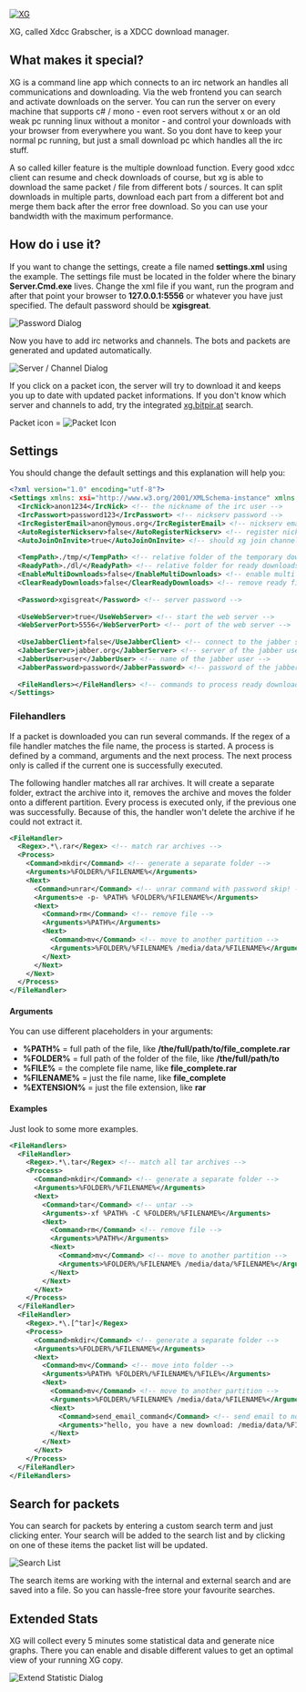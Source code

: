 [![XG](http://xg.bitpir.at/images/xg_gray.png)](http://www.larsformella.de/lang/en/portfolio/programme-software/xg)

XG, called Xdcc Grabscher, is a XDCC download manager.

## What makes it special?
XG is a command line app which connects to an irc network an handles all communications and downloading. Via the web frontend you can search and activate downloads on the server.
You can run the server on every machine that supports c# / mono - even root servers without x or an old weak pc running linux without a monitor - and control your downloads with your browser from everywhere you want.
So you dont have to keep your normal pc running, but just a small download pc which handles all the irc stuff.

A so called killer feature is the multiple download function. Every good xdcc client can resume and check downloads of course, but xg is able to download the same packet / file from different bots / sources.
It can split downloads in multiple parts, download each part from a different bot and merge them back after the error free download. So you can use your bandwidth with the maximum performance.

## How do i use it?
If you want to change the settings, create a file named __settings.xml__ using the example. The settings file must be located in the folder where the binary __Server.Cmd.exe__ lives. Change the xml file if you want, run the program and after that point your browser to __127.0.0.1:5556__ or whatever you have just specified. The default password should be __xgisgreat__.

![Password Dialog](http://xg.bitpir.at/images/help/password_dialog.png)

Now you have to add irc networks and channels. The bots and packets are generated and updated automatically.

![Server / Channel Dialog](http://xg.bitpir.at/images/help/server_channel_dialog.png)

If you click on a packet icon, the server will try to download it and keeps you up to date with updated packet informations. If you don't know which server and channels to add, try the integrated [xg.bitpir.at](http://xg.bitpir.at) search.

Packet icon = ![Packet Icon](http://xg.bitpir.at/images/help/packet_icon.png)

## Settings

You should change the default settings and this explanation will help you:

```xml
<?xml version="1.0" encoding="utf-8"?>
<Settings xmlns: xsi="http://www.w3.org/2001/XMLSchema-instance" xmlns: xsd="http://www.w3.org/2001/XMLSchema">
  <IrcNick>anon1234</IrcNick> <!-- the nickname of the irc user -->
  <IrcPasswort>password123</IrcPasswort> <!-- nickserv password -->
  <IrcRegisterEmail>anon@ymous.org</IrcRegisterEmail> <!-- nickserv email -->
  <AutoRegisterNickserv>false</AutoRegisterNickserv> <!-- register nick if he does not exist -->
  <AutoJoinOnInvite>true</AutoJoinOnInvite> <!-- should xg join channels on invite -->
  
  <TempPath>./tmp/</TempPath> <!-- relative folder of the temporary download folder -->
  <ReadyPath>./dl/</ReadyPath> <!-- relative folder for ready downloads -->
  <EnableMultiDownloads>false</EnableMultiDownloads> <!-- enable multi bot dl feature -->
  <ClearReadyDownloads>false</ClearReadyDownloads> <!-- remove ready files from database -->
  
  <Password>xgisgreat</Password> <!-- server password -->
  
  <UseWebServer>true</UseWebServer> <!-- start the web server -->
  <WebServerPort>5556</WebServerPort> <!-- port of the web server -->
  
  <UseJabberClient>false</UseJabberClient> <!-- connect to the jabber server -->
  <JabberServer>jabber.org</JabberServer> <!-- server of the jabber user -->
  <JabberUser>user</JabberUser> <!-- name of the jabber user -->
  <JabberPassword>password</JabberPassword> <!-- password of the jabber user -->
  
  <FileHandlers></FileHandlers> <!-- commands to process ready downloads - see next chapter -->
</Settings>
```

### Filehandlers

If a packet is downloaded you can run several commands. If the regex of a file handler matches the file name, the process is started. A process is defined by a command, arguments and the next process. The next process only is called if the current one is successfully executed.

The following handler matches all rar archives. It will create a separate folder, extract the archive into it, removes the archive and moves the folder onto a different partition. Every process is executed only, if the previous one was successfully. Because of this, the handler won't delete the archive if he could not extract it.

```xml
<FileHandler>
  <Regex>.*\.rar</Regex> <!-- match rar archives -->
  <Process>
    <Command>mkdir</Command> <!-- generate a separate folder -->
    <Arguments>%FOLDER%/%FILENAME%</Arguments>
    <Next>
      <Command>unrar</Command> <!-- unrar command with password skip! -->
      <Arguments>e -p- %PATH% %FOLDER%/%FILENAME%</Arguments>
      <Next>
        <Command>rm</Command> <!-- remove file -->
        <Arguments>%PATH%</Arguments>
        <Next>
          <Command>mv</Command> <!-- move to another partition -->
          <Arguments>%FOLDER%/%FILENAME% /media/data/%FILENAME%</Arguments>
        </Next>
      </Next>
    </Next>
  </Process>
</FileHandler>
```

#### Arguments

You can use different placeholders in your arguments:

* __%PATH%__ = full path of the file, like __/the/full/path/to/file_complete.rar__
* __%FOLDER%__ = full path of the folder of the file, like __/the/full/path/to__
* __%FILE%__ = the complete file name, like __file_complete.rar__
* __%FILENAME%__ = just the file name, like __file_complete__
* __%EXTENSION%__ = just the file extension, like __rar__

#### Examples

Just look to some more examples.

```xml
<FileHandlers>
  <FileHandler>
    <Regex>.*\.tar</Regex> <!-- match all tar archives -->
    <Process>
      <Command>mkdir</Command> <!-- generate a separate folder -->
      <Arguments>%FOLDER%/%FILENAME%</Arguments>
      <Next>
        <Command>tar</Command> <!-- untar -->
        <Arguments>-xf %PATH% -C %FOLDER%/%FILENAME%</Arguments>
        <Next>
          <Command>rm</Command> <!-- remove file -->
          <Arguments>%PATH%</Arguments>
          <Next>
            <Command>mv</Command> <!-- move to another partition -->
            <Arguments>%FOLDER%/%FILENAME% /media/data/%FILENAME%</Arguments>
          </Next>
        </Next>
      </Next>
    </Process>
  </FileHandler>
  <FileHandler>
    <Regex>.*\.[^tar]</Regex>
    <Process>
      <Command>mkdir</Command> <!-- generate a separate folder -->
      <Arguments>%FOLDER%/%FILENAME%</Arguments>
      <Next>
        <Command>mv</Command> <!-- move into folder -->
        <Arguments>%PATH% %FOLDER%/%FILENAME%/%FILE%</Arguments>
        <Next>
          <Command>mv</Command> <!-- move to another partition -->
          <Arguments>%FOLDER%/%FILENAME% /media/data/%FILENAME%</Arguments>
          <Next>
            <Command>send_email_command</Command> <!-- send email to notify -->
            <Arguments>"hello, you have a new download: /media/data/%FILENAME%"</Arguments>
          </Next>
        </Next>
      </Next>
    </Process>
  </FileHandler>
</FileHandlers>
```
## Search for packets

You can search for packets by entering a custom search term and just clicking enter. Your search will be added to the search list and by clicking on one of these items the packet list will be updated.

![Search List](http://xg.bitpir.at/images/help/search_list.png)

The search items are working with the internal and external search and are saved into a file. So you can hassle-free store your favourite searches.

## Extended Stats

XG will collect every 5 minutes some statistical data and generate nice graphs. There you can enable and disable different values to get an optimal view of your running XG copy.

![Extend Statistic Dialog](http://xg.bitpir.at/images/help/snapshots.png)